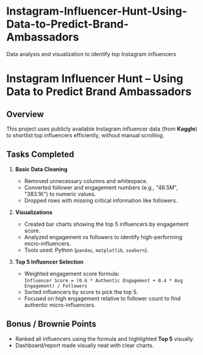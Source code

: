 # Instagram-Influencer-Hunt-Using-Data-to-Predict-Brand-Ambassadors
Data analysis and visualization to identify top Instagram influencers


# Instagram Influencer Hunt – Using Data to Predict Brand Ambassadors

## Overview
This project uses publicly available Instagram influencer data (from **Kaggle**) to shortlist top influencers efficiently, without manual scrolling.

## Tasks Completed
1. **Basic Data Cleaning**  
   - Removed unnecessary columns and whitespace.  
   - Converted follower and engagement numbers (e.g., "48.5M", "383.1K") to numeric values.  
   - Dropped rows with missing critical information like followers.  

2. **Visualizations**  
   - Created bar charts showing the top 5 influencers by engagement score.  
   - Analyzed engagement vs followers to identify high-performing micro-influencers.  
   - Tools used: Python (`pandas`, `matplotlib`, `seaborn`).  

3. **Top 5 Influencer Selection**  
   - Weighted engagement score formula:  
     `Influencer Score = (0.6 * Authentic Engagement + 0.4 * Avg Engagement) / Followers`  
   - Sorted influencers by score to pick the top 5.  
   - Focused on high engagement relative to follower count to find authentic micro-influencers.

## Bonus / Brownie Points
- Ranked all influencers using the formula and highlighted **Top 5** visually.  
- Dashboard/report made visually neat with clear charts.  
